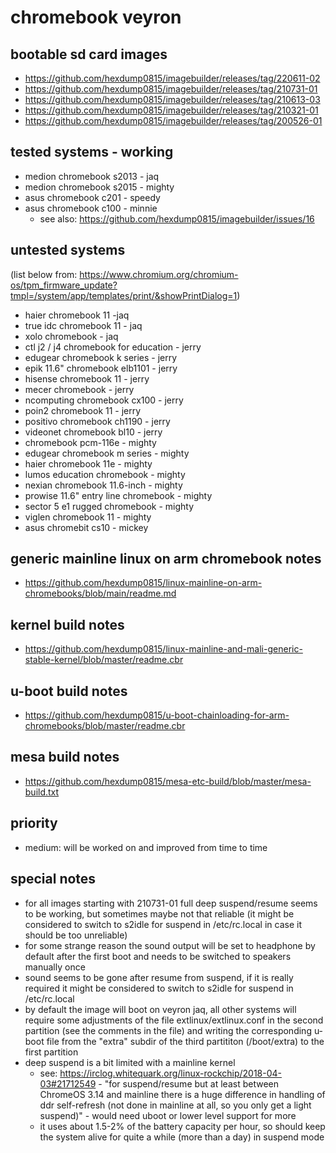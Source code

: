 # chromebook veyron

## bootable sd card images

- https://github.com/hexdump0815/imagebuilder/releases/tag/220611-02
- https://github.com/hexdump0815/imagebuilder/releases/tag/210731-01
- https://github.com/hexdump0815/imagebuilder/releases/tag/210613-03
- https://github.com/hexdump0815/imagebuilder/releases/tag/210321-01
- https://github.com/hexdump0815/imagebuilder/releases/tag/200526-01

## tested systems - working

- medion chromebook s2013 - jaq
- medion chromebook s2015 - mighty
- asus chromebook c201 - speedy
- asus chromebook c100 - minnie
  - see also: https://github.com/hexdump0815/imagebuilder/issues/16

## untested systems

(list below from: https://www.chromium.org/chromium-os/tpm_firmware_update?tmpl=/system/app/templates/print/&showPrintDialog=1)

- haier chromebook 11 -jaq
- true idc chromebook 11 - jaq
- xolo chromebook - jaq
- ctl j2 / j4 chromebook for education - jerry
- edugear chromebook k series - jerry
- epik 11.6" chromebook elb1101 - jerry
- hisense chromebook 11 - jerry
- mecer chromebook - jerry
- ncomputing chromebook cx100 - jerry
- poin2 chromebook 11 - jerry
- positivo chromebook ch1190 - jerry
- videonet chromebook bl10 - jerry
- chromebook pcm-116e - mighty
- edugear chromebook m series - mighty
- haier chromebook 11e - mighty
- lumos education chromebook - mighty
- nexian chromebook 11.6-inch - mighty
- prowise 11.6" entry line chromebook - mighty
- sector 5 e1 rugged chromebook - mighty
- viglen chromebook 11 - mighty
- asus chromebit cs10 - mickey

## generic mainline linux on arm chromebook notes

- https://github.com/hexdump0815/linux-mainline-on-arm-chromebooks/blob/main/readme.md

## kernel build notes

- https://github.com/hexdump0815/linux-mainline-and-mali-generic-stable-kernel/blob/master/readme.cbr

## u-boot build notes

- https://github.com/hexdump0815/u-boot-chainloading-for-arm-chromebooks/blob/master/readme.cbr

## mesa build notes

- https://github.com/hexdump0815/mesa-etc-build/blob/master/mesa-build.txt

## priority

- medium: will be worked on and improved from time to time

## special notes

- for all images starting with 210731-01 full deep suspend/resume seems to be working, but sometimes maybe not that reliable (it might be considered to switch to s2idle for suspend in /etc/rc.local in case it should be too unreliable)
- for some strange reason the sound output will be set to headphone by default after the first boot and needs to be switched to speakers manually once
- sound seems to be gone after resume from suspend, if it is really required it might be considered to switch to s2idle for suspend in
/etc/rc.local
- by default the image will boot on veyron jaq, all other systems will require some adjustments of the file extlinux/extlinux.conf in the second partition (see the comments in the file) and writing the corresponding u-boot file from the "extra" subdir of the third partititon (/boot/extra) to the first partition
- deep suspend is a bit limited with a mainline kernel
  - see: https://irclog.whitequark.org/linux-rockchip/2018-04-03#21712549 - "for suspend/resume but at least between ChromeOS 3.14 and mainline there is a huge difference in handling of ddr self-refresh (not done in mainline at all, so you only get a light suspend)" - would need uboot or lower level support for more
  - it uses about 1.5-2% of the battery capacity per hour, so should keep the system alive for quite a while (more than a day) in suspend mode
